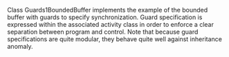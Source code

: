 Class Guards1BoundedBuffer implements the example of the bounded buffer with guards to specify synchronization.
Guard specification is expressed within the associated activity class in order to enforce a clear separation between program and control.
Note that because guard specifications are quite modular, they behave quite well against inheritance anomaly.